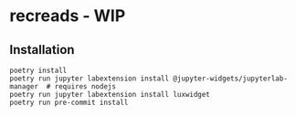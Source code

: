 # recreads - WIP

## Installation

```
poetry install
poetry run jupyter labextension install @jupyter-widgets/jupyterlab-manager  # requires nodejs
poetry run jupyter labextension install luxwidget
poetry run pre-commit install
```
